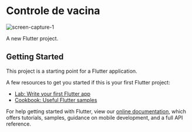 # Controle de vacina
![screen-capture-_1_](https://user-images.githubusercontent.com/29818932/138935895-159b803b-5483-48a9-ac2a-874ce05e5cf6.gif)

A new Flutter project.

## Getting Started

This project is a starting point for a Flutter application.

A few resources to get you started if this is your first Flutter project:

- [Lab: Write your first Flutter app](https://flutter.dev/docs/get-started/codelab)
- [Cookbook: Useful Flutter samples](https://flutter.dev/docs/cookbook)

For help getting started with Flutter, view our
[online documentation](https://flutter.dev/docs), which offers tutorials,
samples, guidance on mobile development, and a full API reference.
